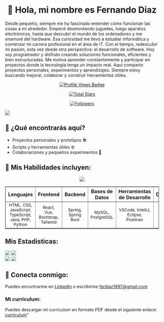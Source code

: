 <!-- Seccion 1: Saludo -->
<div align="center">
  <h1>👋 Hola, mi nombre es Fernando Diaz</h1>
  <p align="left">
        Desde pequeño, siempre me ha fascinado entender cómo funcionan las cosas
        a mi alrededor. Empecé desmontando juguetes, luego aparatos
        electrónicos, hasta que descubrí el mundo de los ordenadores y me
        enamoré del hardware. Esa curiosidad me llevó a estudiar informática y
        comenzar mi carrera profesional en el área de IT. Con el tiempo,
        redescubrí mi pasión, esta vez desde otra perspectiva: el desarrollo de
        software. Hoy soy programador y disfruto creando soluciones funcionales,
        eficientes y bien estructuradas. Me motiva aprender constantemente y
        participar en proyectos donde la tecnología tenga un impacto real. Aquí
        comparto proyectos personales, experimentos y aprendizajes. Siempre
        estoy buscando mejorar, colaborar y construir herramientas útiles.
      </p>

  <!-- Profile Views -->
  <a href="https://github.com/Fernandodg97" target="_blank">
        <img
          src="https://komarev.com/ghpvc/?username=Fernandodg97&label=Profile%20views&color=5e81ac&style=for-the-badge&logo=github&logoColor=white&Color=black"
          alt="Profile Views Badge"
      /></a>

  <!-- Total Stars with GitHub Logo -->

<a
        href="https://github.com/Fernandodg97?tab=repositories&sort=stargazers"
        target="_blank"
      >
<img
          alt="Total Stars"
          title="Total stars on GitHub"
          src="https://img.shields.io/github/stars/Fernandodg97?style=for-the-badge&label=Stars&color=bf616a&logo=github"
      /></a>

  <!-- Followers with GitHub Logo -->
  <a href="https://github.com/Fernandodg97?tab=followers" target="_blank">
        <img
          alt="Followers"
          title="Follow me on GitHub"
          src="https://img.shields.io/github/followers/Fernandodg97?style=for-the-badge&label=Followers&color=5e81ac&logo=github"
        />
      </a>
</div>

![](http://github-profile-summary-cards.vercel.app/api/cards/profile-details?username=Fernandodg97&theme=github)

<!-- Seccion 2: Index -->
<div>
  <h2>🚀 ¿Qué encontrarás aquí?</h2>
    <ul>
      <li>Proyectos personales y prototipos 🛠️</li>
      <li>Scripts y herramientas útiles ⚙️</li>
      <li>Colaboraciones y pequeños experimentos 🎯</li>
    </ul>
</div>
<!-- Seccion 3: Habilidades -->
<div>
  <h2>🧠 Mis Habilidades incluyen:</h2>
<!-- Tabla de habilidades -->
<div align="center">
  <img src="https://skillicons.dev/icons?i=html,css,js,ts,java,php,python,react,vue,bootstrap,tailwind,spring,mysql,postgresql,vscode,idea,eclipse,postman,figma,linux,windows,apple,git,github,bash,vite,netlify&perline=9"/>
  <br>
  <table border="1" cellpadding="10" cellspacing="0">
    <tr>
      <th>Lenguajes</th>
      <th>Frontend</th>
      <th>Backend</th>
      <th>Bases de Datos</th>
      <th>Herramientas de Desarrollo</th>
      <th>Diseño</th>
      <th>Sistemas Operativos</th>
      <th>Otras Tecnologías</th>
    </tr>
    <tr>
      <td align="center"><small>HTML, CSS, JavaScript, TypeScript, Java, PHP, Python</small></td>
      <td align="center"><small>React, Vue, Bootstrap, Tailwind</small></td>
      <td align="center"><small>Spring, Spring Boot</small></td>
      <td align="center"><small>MySQL, PostgreSQL</small></td>
      <td align="center"><small>VSCode, IntelliJ, Eclipse, Postman</small></td>
      <td align="center"><small>Figma</small></td>
      <td align="center"><small>Linux, Windows, macOS</small></td>
      <td align="center"><small>Git, GitHub, Bash, Vite, Netlify</small></td>
    </tr>
  </table>
</div>

<!-- Seccion 4: Estadisticas -->
<div>
  <h2>Mis Estadisticas:</h2>
  
  ![](http://github-profile-summary-cards.vercel.app/api/cards/repos-per-language?username=Fernandodg97&theme=github)
  ![](http://github-profile-summary-cards.vercel.app/api/cards/most-commit-language?username=Fernandodg97&theme=github)
<br />
  ![](http://github-profile-summary-cards.vercel.app/api/cards/stats?username=Fernandodg97&theme=github)
  ![](https://github-readme-stats.vercel.app/api?username=Fernandodg97&count_private=true)
</div>

<!-- Seccion 5: Contacto -->
<div>
  <h2>🧲 Conecta conmigo:</h2>
  <p>Puedes encontrarme en <a href="https://www.linkedin.com/in/fernandodg97" target="_blank">LinkedIn</a> o escribirme <a href="mailto:ferdiaz1997@gmail.com">ferdiaz1997@gmail.com</a></p>
  <h3>Mi curriculum:</h3>
  <p> Puedes descargar mi currículum en formato PDF desde el siguiente enlace: <a href="">curriculum</a>"</p>
</div>
